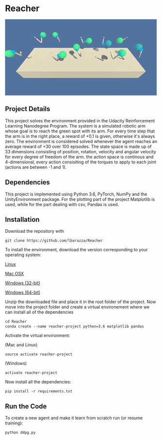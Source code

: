 # Reacher
![alt text](https://raw.githubusercontent.com/lbarazza/Reacher/master/images/reacher_video.gif "Reacher gif")

## Project Details
This project solves the environment provided in the Udacity Reinforcement Learning Nanodegree Program. The system is a simulated robotic arm whose goal is to reach the green spot with its arm. For every time step that the arm is in the right place, a reward of +0.1 is given, otherwise it's always zero. The environment is considered solved whenever the agent reaches an average reward of +30 over 100 episodes. The state space is made up of 33 dimensions consisting of position, rotation, velocity and angular velocity for every degree of freedom of the arm. the action space is continous and 4-dimensional, every action consisiting of the torques to apply to each joint (actions are between -1 and 1).

## Dependencies
This project is implemented using Python 3.6, PyTorch, NumPy and the UnityEnvironment package. For the plotting part of the project Matplotlib is used, while for the part dealing with csv, Pandas is used.

## Installation
Download the repository with

```
git clone https://github.com/lbarazza/Reacher
```

To install the environment, download the version corresponding to your operating system:

[Linux](https://s3-us-west-1.amazonaws.com/udacity-drlnd/P2/Reacher/one_agent/Reacher_Linux.zip)

[Mac OSX](https://s3-us-west-1.amazonaws.com/udacity-drlnd/P2/Reacher/one_agent/Reacher.app.zip)

[Windows (32-bit)](https://s3-us-west-1.amazonaws.com/udacity-drlnd/P2/Reacher/one_agent/Reacher_Windows_x86.zip)

[Windows (64-bit)](https://s3-us-west-1.amazonaws.com/udacity-drlnd/P2/Reacher/one_agent/Reacher_Windows_x86_64.zip)

Unzip the downloaded file and place it in the root folder of the project.
Now move into the project folder and create a virtual environement where we can install all of the dependencies

```
cd Reacher
conda create --name reacher-project python=3.6 matplotlib pandas
```

Activate the virtual environment:

(Mac and Linux)
```
source activate reacher-project
```

(Windows)
```
activate reacher-project
```

Now install all the dependencies:

```
pip install -r requirements.txt
```

## Run the Code
To create a new agent and make it learn from scratch run (or resume training):

```
python ddpg.py
```
